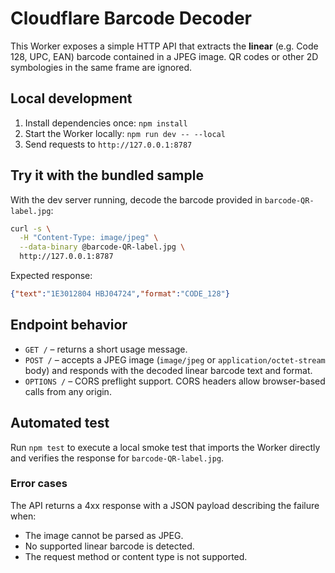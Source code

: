 # Cloudflare Barcode Decoder

This Worker exposes a simple HTTP API that extracts the **linear** (e.g. Code 128, UPC, EAN) barcode contained in a JPEG image. QR codes or other 2D symbologies in the same frame are ignored.

## Local development

1. Install dependencies once: `npm install`
2. Start the Worker locally: `npm run dev -- --local`
3. Send requests to `http://127.0.0.1:8787`

## Try it with the bundled sample

With the dev server running, decode the barcode provided in `barcode-QR-label.jpg`:

```bash
curl -s \
  -H "Content-Type: image/jpeg" \
  --data-binary @barcode-QR-label.jpg \
  http://127.0.0.1:8787
```

Expected response:

```json
{"text":"1E3012804 HBJ04724","format":"CODE_128"}
```

## Endpoint behavior

- `GET /` – returns a short usage message.
- `POST /` – accepts a JPEG image (`image/jpeg` or `application/octet-stream` body) and responds with the decoded linear barcode text and format.
- `OPTIONS /` – CORS preflight support. CORS headers allow browser-based calls from any origin.

## Automated test

Run `npm test` to execute a local smoke test that imports the Worker directly and verifies the response for `barcode-QR-label.jpg`.

### Error cases

The API returns a 4xx response with a JSON payload describing the failure when:

- The image cannot be parsed as JPEG.
- No supported linear barcode is detected.
- The request method or content type is not supported.
